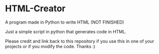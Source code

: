 # HTML-Creator
A program made in Python to write HTML (NOT FINISHED)


Just a simple script in python that generates code in HTML.

Please credit and link back to this repository if you use this in one of your projects or if you modify the code.  Thanks :)

